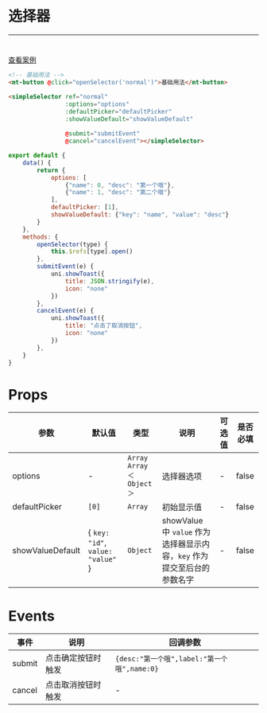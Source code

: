 # 选择器

***

#

[查看案例](https://static-363fc8f1-c547-4a87-8d04-6d5ba4035deb.bspapp.com/#/pages/popup/simpleSelector)

```html
<!-- 基础用法 -->
<mt-button @click="openSelector('normal')">基础用法</mt-button>

<simpleSelector ref="normal" 
                :options="options" 
                :defaultPicker="defaultPicker" 
                :showValueDefault="showValueDefault"
                
                @submit="submitEvent" 
                @cancel="cancelEvent"></simpleSelector>
```

```javascript
export default {
    data() {
        return {
            options: [
                {"name": 0, "desc": "第一个哦"},
                {"name": 1, "desc": "第二个哦"}
            ],
            defaultPicker: [1],
            showValueDefault: {"key": "name", "value": "desc"}
        }
    },
    methods: {
        openSelector(type) {
            this.$refs[type].open()
        },
        submitEvent(e) {
            uni.showToast({
                title: JSON.stringify(e),
                icon: "none"
            })
        },
        cancelEvent(e) {
            uni.showToast({
                title: "点击了取消按钮",
                icon: "none"
            })
        },
    }
}
```

# Props

| 参数        | 默认值 | 类型                 | 说明             | 可选值                     | 是否必填 |
| ----------- | ------ |--------------------| ---------------- |-------------------------| -------- |
| options       | -                                             | `Array` `Array＜Object＞` | 选择器选项                                                                        | -                                             | false    |
| defaultPicker | `[0]`  | `Array`                   | 初始显示值                                         | -                                             | false    |
| showValueDefault     | { `key: "id"`, `value: "value"` } | `Object`                  | showValue 中 `value` 作为选择器显示内容，`key` 作为提交至后台的参数名字 | -                                             | false    |

# Events

| 事件       | 说明        | 回调参数 |
| ---------- |-----------|------|
| submit   | 点击确定按钮时触发 | `{desc:"第一个哦",label:"第一个哦",name:0}`   |
| cancel   | 点击取消按钮时触发 | -    |
